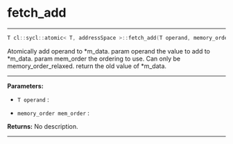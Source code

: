 # fetch_add

---

```cpp
T cl::sycl::atomic< T, addressSpace >::fetch_add(T operand, memory_order mem_order=memory_order::relaxed)
```


Atomically add operand to *m_data. param operand the value to add to *m_data. param mem_order the ordering to use. Can only be memory_order_relaxed. return the old value of *m_data. 


---
**Parameters:**

 - `T operand`
: 

 - `memory_order mem_order`
: 

**Returns:** No description.

---
